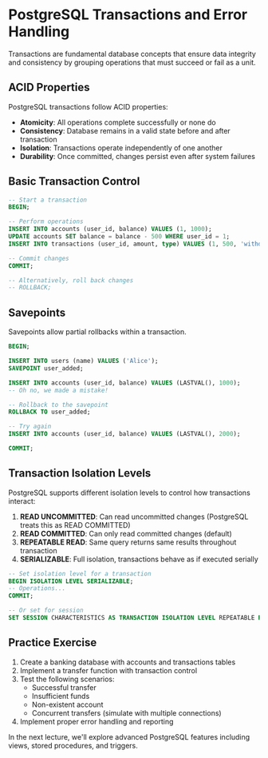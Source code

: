 # PostgreSQL Transactions and Error Handling

Transactions are fundamental database concepts that ensure data integrity and consistency by grouping operations that must succeed or fail as a unit.

## ACID Properties

PostgreSQL transactions follow ACID properties:

- **Atomicity**: All operations complete successfully or none do
- **Consistency**: Database remains in a valid state before and after transaction
- **Isolation**: Transactions operate independently of one another
- **Durability**: Once committed, changes persist even after system failures

## Basic Transaction Control

```sql
-- Start a transaction
BEGIN;

-- Perform operations
INSERT INTO accounts (user_id, balance) VALUES (1, 1000);
UPDATE accounts SET balance = balance - 500 WHERE user_id = 1;
INSERT INTO transactions (user_id, amount, type) VALUES (1, 500, 'withdrawal');

-- Commit changes
COMMIT;

-- Alternatively, roll back changes
-- ROLLBACK;
```

## Savepoints

Savepoints allow partial rollbacks within a transaction.

```sql
BEGIN;

INSERT INTO users (name) VALUES ('Alice');
SAVEPOINT user_added;

INSERT INTO accounts (user_id, balance) VALUES (LASTVAL(), 1000);
-- Oh no, we made a mistake!

-- Rollback to the savepoint
ROLLBACK TO user_added;

-- Try again
INSERT INTO accounts (user_id, balance) VALUES (LASTVAL(), 2000);

COMMIT;
```

## Transaction Isolation Levels

PostgreSQL supports different isolation levels to control how transactions interact:

1. **READ UNCOMMITTED**: Can read uncommitted changes (PostgreSQL treats this as READ COMMITTED)
2. **READ COMMITTED**: Can only read committed changes (default)
3. **REPEATABLE READ**: Same query returns same results throughout transaction
4. **SERIALIZABLE**: Full isolation, transactions behave as if executed serially

```sql
-- Set isolation level for a transaction
BEGIN ISOLATION LEVEL SERIALIZABLE;
-- Operations...
COMMIT;

-- Or set for session
SET SESSION CHARACTERISTICS AS TRANSACTION ISOLATION LEVEL REPEATABLE READ;
```

## Practice Exercise

1. Create a banking database with accounts and transactions tables
2. Implement a transfer function with transaction control
3. Test the following scenarios:
   - Successful transfer
   - Insufficient funds
   - Non-existent account
   - Concurrent transfers (simulate with multiple connections)
4. Implement proper error handling and reporting

In the next lecture, we'll explore advanced PostgreSQL features including views, stored procedures, and triggers.
